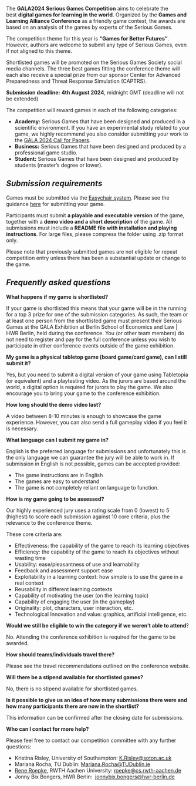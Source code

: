 
The **GALA2024** **Serious Games Competition** aims to celebrate the best **digital games for learning in the world**. Organized by the **Games and Learning Alliance Conference** as a friendly game contest, the awards are based on an analysis of the games by experts of the Serious Games.

The competition theme for this year is **“Games for Better Futures”**. However, authors are welcome to submit any type of Serious Games, even if not aligned to this theme.

Shortlisted games will be promoted on the Serious Games Society social media channels. The three best games fitting the conference theme will each also receive a special prize from our sponsor Center for Advanced Preparedness and Threat Response Simulation (CAPTRS).

**Submission deadline:** **4th August 2024**, midnight GMT (deadline will not be extended)

The competition will reward games in each of the following categories:

- **Academy:** Serious Games that have been designed and produced in a scientific environment. If you have an experimental study related to your game, we highly recommend you also consider submitting your work to the [GALA 2024 Call for Papers](https://conf.seriousgamessociety.org/gala-2024-call-for-papers/).
- **Business:** Serious Games that have been designed and produced by a professional game studio.
- **Student:** Serious Games that have been designed and produced by students (master’s degree or lower). 

## ***Submission requirements***

Games must be submitted via the [Easychair system](https://easychair.org/conferences/?conf=gala2024). Please see the guidance [here](https://drive.google.com/file/d/1WtZwWJXu-j-l8H-bxn50HJ1FBVDRNCXt/view?usp=sharing) for submitting your game.

Participants must submit **a playable and executable version** of the game, together with a **demo video and a short description** of the game. All submissions must include a **README file with installation and playing instructions**. For large files, please compress the folder using .zip format only.

Please note that previously submitted games are not eligible for repeat competition entry unless there has been a substantial update or change to the game.

## ***Frequently asked questions***

**What happens if my game is shortlisted?**

If your game is shortlisted this means that your game will be in the running for a top 3 prize for one of the submission categories. As such, the team or at least one person from the shortlisted game must present their Serious Games at the GALA Exhibition at Berlin School of Economics and Law | HWR Berlin, held during the conference. You (or other team members) do not need to register and pay for the full conference unless you wish to participate in other conference events outside of the game exhibition.

**My game is a physical tabletop game (board game/card game), can I still submit it?**

Yes, but you need to submit a digital version of your game using Tabletopia (or equivalent) and a playtesting video. As the jurors are based around the world, a digital option is required for jurors to play the game. We also encourage you to bring your game to the conference exhibition.

**How long should the demo video last?**

A video between 8-10 minutes is enough to showcase the game experience. However, you can also send a full gameplay video if you feel it is necessary.

**What language can I submit my game in?**

English is the preferred language for submissions and unfortunately this is the only language we can guarantee the jury will be able to work in. If submission in English is not possible, games can be accepted provided: 

- The game instructions are in English
- The games are easy to understand 
- The game is not completely reliant on language to function.

**How is my game going to be assessed?**

Our highly experienced jury uses a rating scale from 0 (lowest) to 5 (highest) to score each submission against 10 core criteria, plus the relevance to the conference theme.

These core criteria are:

- Effectiveness: the capability of the game to reach its learning objectives
- Efficiency: the capability of the game to reach its objectives without wasting time 
- Usability: ease/pleasantness of use and learnability
- Feedback and assessment support ease
- Exploitability in a learning context: how simple is to use the game in a real context
- Reusability in different learning contexts
- Capability of motivating the user (on the learning topic)
- Capability of engaging the user (in the gameplay)
- Originality: plot, characters, user interaction, etc.
- Technological Innovation and value: graphics, artificial intelligence, etc.

**Would we still be eligible to win the category if we weren’t able to attend**?

No. Attending the conference exhibition is required for the game to be awarded.

**How should teams/individuals travel there?** 

Please see the travel recommendations outlined on the conference website.

**Will there be a stipend available for shortlisted games?**

No, there is no stipend available for shortlisted games.

**Is it possible to give us an idea of how many submissions there were and how many participants there are now in the shortlist?**

This information can be confirmed after the closing date for submissions.

**Who can I contact for more help?**

Please feel free to contact our competition committee with any further questions:

- Kristina Risley, University of Southampton: K.Risley@soton.ac.uk
- Mariana Rocha, TU Dublin: Mariana.Rocha@TUDublin.ie
- ​​[Rene Roepke](https://www.rwth-aachen.de/custom/rwth/desktop.asp?url=%2Fcms%2Froot%2Fdie-rwth%2FKontakt-Anreise%2FKontakt%2F~bdfr%2FMitarbeiter-CAMPUS-%2Flidx%2F1%2F%3Fcontact%3Daaaaaaaaaanheor%26gguid%3D0x212C55E605051F488EF817C38E7CA844), RWTH Aachen University: roepke@cs.rwth-aachen.de
- Jonny Bix Bongers, HWR Berlin:  jonnybix.bongers@hwr-berlin.de